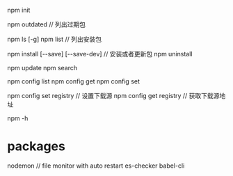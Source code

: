 npm init

npm outdated                                        // 列出过期包

npm ls [-g]
npm list                                            // 列出安装包

npm install <package> [--save] [--save-dev]         // 安装或者更新包
npm uninstall <package>

npm update
npm search

npm config list
npm config get <name>
npm config set <name>


npm config set registry <registry name>             // 设置下载源
npm config get registry                             // 获取下载源地址

npm <command> -h


# packages
nodemon                 // file monitor with auto restart
es-checker
babel-cli
